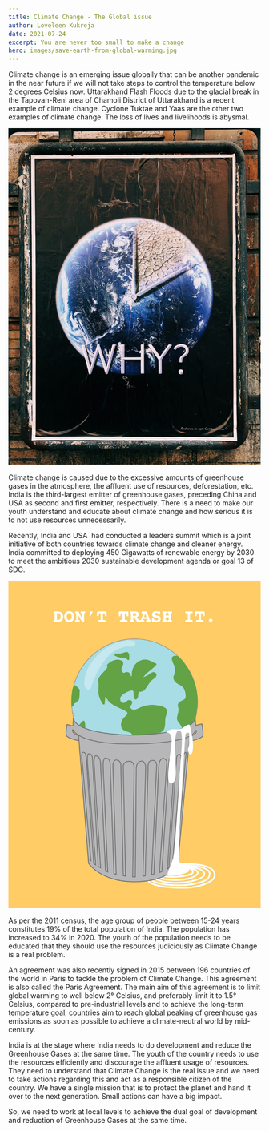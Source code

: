 ```yaml
---
title: Climate Change - The Global issue
author: Loveleen Kukreja
date: 2021-07-24
excerpt: You are never too small to make a change
hero: images/save-earth-from-global-warming.jpg
---
```

Climate change is an emerging issue globally that can be another pandemic in the near future if we will not take steps to control the temperature below 2 degrees Celsius now. Uttarakhand Flash Floods due to the glacial break in the Tapovan-Reni area of Chamoli District of Uttarakhand is a recent example of climate change. Cyclone Tuktae and Yaas are the other two examples of climate change. The loss of lives and livelihoods is abysmal.

![Why is earth corroding](images/earn-erupting.jpg "Why is earth corroding")

Climate change is caused due to the excessive amounts of greenhouse gases in the atmosphere, the affluent use of resources, deforestation, etc. India is the third-largest emitter of greenhouse gases, preceding China and USA as second and first emitter, respectively. There is a need to make our youth understand and educate about climate change and how serious it is to not use resources unnecessarily.

Recently, India and USA  had conducted a leaders summit which is a joint initiative of both countries towards climate change and cleaner energy. India committed to deploying 450 Gigawatts of renewable energy by 2030 to meet the ambitious 2030 sustainable development agenda or goal 13 of SDG.

![Don't trash it demonstration](images/dont-trash-it.jpg "Don't trash it demonstration")

As per the 2011 census, the age group of people between 15-24 years constitutes 19% of the total population of India. The population has increased to 34% in 2020. The youth of the population needs to be educated that they should use the resources judiciously as Climate Change is a real problem.

An agreement was also recently signed in 2015 between 196 countries of the world in Paris to tackle the problem of Climate Change. This agreement is also called the Paris Agreement. The main aim of this agreement is to limit global warming to well below 2° Celsius, and preferably limit it to 1.5° Celsius, compared to pre-industrial levels and to achieve the long-term temperature goal, countries aim to reach global peaking of greenhouse gas emissions as soon as possible to achieve a climate-neutral world by mid-century.

India is at the stage where India needs to do development and reduce the Greenhouse Gases at the same time. The youth of the country needs to use the resources efficiently and discourage the affluent usage of resources. They need to understand that Climate Change is the real issue and we need to take actions regarding this and act as a responsible citizen of the country. We have a single mission that is to protect the planet and hand it over to the next generation. Small actions can have a big impact.

So, we need to work at local levels to achieve the dual goal of development and reduction of Greenhouse Gases at the same time.